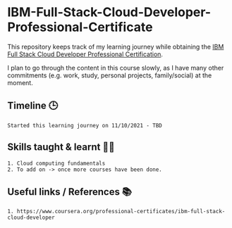 # IBM-Full-Stack-Cloud-Developer-Professional-Certificate
This repository keeps track of my learning journey while obtaining the <a href="https://www.coursera.org/professional-certificates/ibm-full-stack-cloud-developer">IBM Full Stack Cloud Developer Professional Certification</a>.

I plan to go through the content in this course slowly, as I have many other commitments (e.g. work, study, personal projects, family/social) at the moment.

## Timeline 🕒
	Started this learning journey on 11/10/2021 - TBD
	
## Skills taught & learnt 👨‍💻
	1. Cloud computing fundamentals
	2. To add on -> once more courses have been done.
	
## Useful links / References 📚
	1. https://www.coursera.org/professional-certificates/ibm-full-stack-cloud-developer
